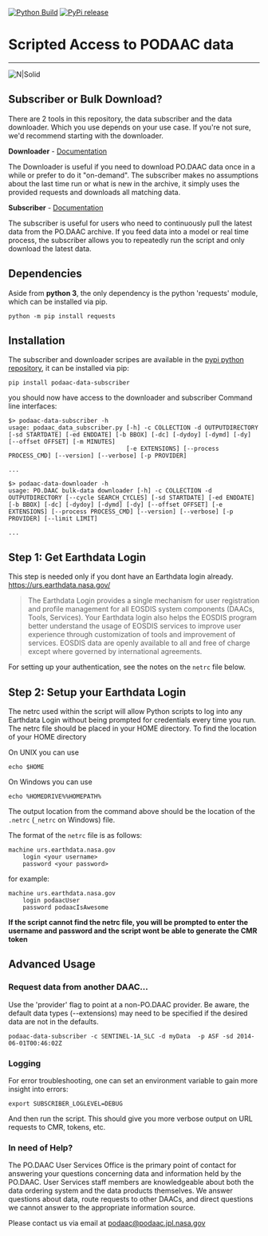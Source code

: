 [![Python Build](https://github.com/podaac/data-subscriber/actions/workflows/python-app.yml/badge.svg?branch=main)](https://github.com/podaac/data-subscriber/actions/workflows/python-app.yml)
[![PyPi release](https://github.com/podaac/data-subscriber/actions/workflows/release.yml/badge.svg)](https://github.com/podaac/data-subscriber/actions/workflows/release.yml)


# Scripted Access to PODAAC data

 ----

![N|Solid](https://podaac.jpl.nasa.gov/sites/default/files/image/custom_thumbs/podaac_logo.png)


## Subscriber or Bulk Download?

There are 2 tools in this repository, the data subscriber and the data downloader. Which you use depends on your use case. If you're not sure, we'd recommend starting with the downloader.

**Downloader** - [Documentation](Downloader.md)

The Downloader is useful if you need to download PO.DAAC data once in a while or prefer to do it "on-demand". The subscriber makes no assumptions about the last time run or what is new in the archive, it simply uses the provided requests and downloads all matching data.

**Subscriber** - [Documentation](Subscriber.md)

The subscriber is useful for users who need to continuously pull the latest data from the PO.DAAC archive. If you feed data into a model or real time process, the subscriber allows you to repeatedly run the script and only download the latest data.

## Dependencies

Aside from **python 3**, the only dependency is the python 'requests' module, which can be installed via pip.

```
python -m pip install requests
```

## Installation

The subscriber and downloader scripes are available in the [pypi python repository](https://pypi.org/project/podaac-data-subscriber/), it can be installed via pip:

```
pip install podaac-data-subscriber
```

you should now have access to the downloader and subscriber Command line interfaces:

```
$> podaac-data-subscriber -h
usage: podaac_data_subscriber.py [-h] -c COLLECTION -d OUTPUTDIRECTORY [-sd STARTDATE] [-ed ENDDATE] [-b BBOX] [-dc] [-dydoy] [-dymd] [-dy] [--offset OFFSET] [-m MINUTES]
                                 [-e EXTENSIONS] [--process PROCESS_CMD] [--version] [--verbose] [-p PROVIDER]

...
```

```
$> podaac-data-downloader -h
usage: PO.DAAC bulk-data downloader [-h] -c COLLECTION -d OUTPUTDIRECTORY [--cycle SEARCH_CYCLES] [-sd STARTDATE] [-ed ENDDATE] [-b BBOX] [-dc] [-dydoy] [-dymd] [-dy] [--offset OFFSET] [-e EXTENSIONS] [--process PROCESS_CMD] [--version] [--verbose] [-p PROVIDER] [--limit LIMIT]

...
```

## Step 1:  Get Earthdata Login     
This step is needed only if you dont have an Earthdata login already.
https://urs.earthdata.nasa.gov/
> The Earthdata Login provides a single mechanism for user registration and profile  management for all EOSDIS system components (DAACs, Tools, Services). Your Earthdata login   also helps the EOSDIS program better understand the usage of EOSDIS services to improve  user experience through customization of tools and improvement of services. EOSDIS data are  openly available to all and free of charge except where governed by international  agreements.

For setting up your authentication, see the notes on the `netrc` file below.

## Step 2: Setup your Earthdata Login
The netrc used within the script  will allow Python scripts to log into any Earthdata Login without being prompted for
credentials every time you run. The netrc file should be placed in your HOME directory.
To find the location of your HOME directory

On UNIX you can use
```
echo $HOME
```
On Windows you can use
```
echo %HOMEDRIVE%%HOMEPATH%
```

The output location from the command above should be the location of the `.netrc` (`_netrc` on Windows) file.

The format of the `netrc` file is as follows:

```
machine urs.earthdata.nasa.gov
    login <your username>
    password <your password>
```
for example:

```
machine urs.earthdata.nasa.gov
    login podaacUser
    password podaacIsAwesome
```

**If the script cannot find the netrc file, you will be prompted to enter the username and password and the script wont be able to generate the CMR token**


## Advanced Usage

### Request data from another DAAC...

Use the 'provider' flag to point at a non-PO.DAAC provider. Be aware, the default data types (--extensions) may need to be specified if the desired data are not in the defaults.

```
podaac-data-subscriber -c SENTINEL-1A_SLC -d myData  -p ASF -sd 2014-06-01T00:46:02Z
```

### Logging

For error troubleshooting, one can set an environment variable to gain more insight into errors:

```
export SUBSCRIBER_LOGLEVEL=DEBUG
```

And then run the script. This should give you more verbose output on URL requests to CMR, tokens, etc.


### In need of Help?
The PO.DAAC User Services Office is the primary point of contact for answering your questions concerning data and information held by the PO.DAAC. User Services staff members are knowledgeable about both the data ordering system and the data products themselves. We answer questions about data, route requests to other DAACs, and direct questions we cannot answer to the appropriate information source.

Please contact us via email at podaac@podaac.jpl.nasa.gov
